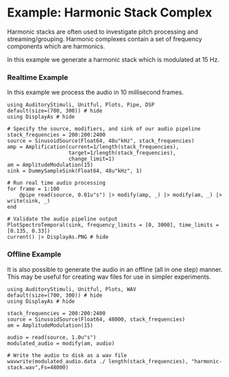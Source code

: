 # Example: Harmonic Stack Complex

Harmonic stacks are often used to investigate pitch processing and streaming/grouping.
Harmonic complexes contain a set of frequency components which are harmonics.

In this example we generate a harmonic stack which is modulated at 15 Hz.

### Realtime Example

In this example we process the audio in 10 millisecond frames.

```@example realtime
using AuditoryStimuli, Unitful, Plots, Pipe, DSP
default(size=(700, 300)) # hide
using DisplayAs # hide

# Specify the source, modifiers, and sink of our audio pipeline
stack_frequencies = 200:200:2400
source = SinusoidSource(Float64, 48u"kHz", stack_frequencies)
amp = Amplification(current=1/length(stack_frequencies),
                    target=1/length(stack_frequencies),
                    change_limit=1)
am = AmplitudeModulation(15)
sink = DummySampleSink(Float64, 48u"kHz", 1)

# Run real time audio processing
for frame = 1:100
    @pipe read(source, 0.01u"s") |> modify(amp, _) |> modify(am, _) |> write(sink, _)
end

# Validate the audio pipeline output
PlotSpectroTemporal(sink, frequency_limits = [0, 3000], time_limits = [0.135, 0.33])
current() |> DisplayAs.PNG # hide
```



### Offline Example

It is also possible to generate the audio in an offline (all in one step) manner.
This may be useful for creating wav files for use in simpler experiments.

```@example offline
using AuditoryStimuli, Unitful, Plots, WAV
default(size=(700, 300)) # hide
using DisplayAs # hide

stack_frequencies = 200:200:2400
source = SinusoidSource(Float64, 48000, stack_frequencies)
am = AmplitudeModulation(15)

audio = read(source, 1.0u"s") 
modulated_audio = modify(am, audio) 

# Write the audio to disk as a wav file
wavwrite(modulated_audio.data ./ length(stack_frequencies), "harmonic-stack.wav",Fs=48000)
```
